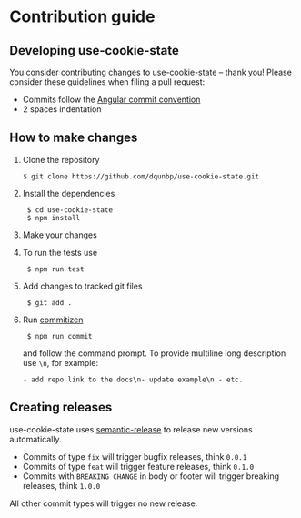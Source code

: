 # Contribution guide

## Developing use-cookie-state

You consider contributing changes to use-cookie-state – thank you!
Please consider these guidelines when filing a pull request:

- Commits follow the [Angular commit convention](https://github.com/angular/angular.js/blob/master/DEVELOPERS.md#-git-commit-guidelines)
- 2 spaces indentation

## How to make changes

1.  Clone the repository

        $ git clone https://github.com/dqunbp/use-cookie-state.git

2.  Install the dependencies

         $ cd use-cookie-state
         $ npm install

3.  Make your changes

4. To run the tests use

        $ npm run test

5.  Add changes to tracked git files

         $ git add .

6.  Run [commitizen](http://commitizen.github.io/cz-cli/)

         $ npm run commit

    and follow the command prompt.
    To provide multiline long description use `\n`, for example:

    `- add repo link to the docs\n- update example\n - etc.`

## Creating releases

use-cookie-state uses [semantic-release](https://github.com/semantic-release/semantic-release)
to release new versions automatically.

- Commits of type `fix` will trigger bugfix releases, think `0.0.1`
- Commits of type `feat` will trigger feature releases, think `0.1.0`
- Commits with `BREAKING CHANGE` in body or footer will trigger breaking releases, think `1.0.0`

All other commit types will trigger no new release.
